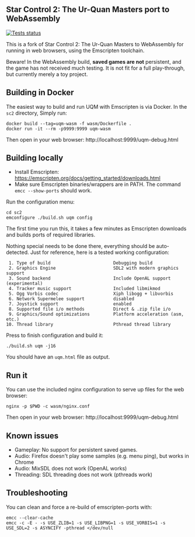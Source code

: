 Star Control 2: The Ur-Quan Masters port to WebAssembly
-------------------------------------------------------

[![Tests status](https://github.com/intgr/uqm-wasm/workflows/Tests/badge.svg?branch=master)](https://github.com/intgr/uqm-wasm/actions?query=workflow:Tests)

This is a fork of Star Control 2: The Ur-Quan Masters to WebAssembly
for running in web browsers, using the Emscripten toolchain.

Beware! In the WebAssembly build, **saved games are not** persistent, and the
game has not received much testing. It is not fit for a full play-through, but
currently merely a toy project.

Building in Docker
------------------
The easiest way to build and run UQM with Emscripten is via Docker.
In the `sc2` directory, Simply run:

    docker build --tag=uqm-wasm -f wasm/Dockerfile .
    docker run -it --rm -p9999:9999 uqm-wasm

Then open in your web browser: http://localhost:9999/uqm-debug.html

Building locally
----------------
* Install Emscripten: https://emscripten.org/docs/getting_started/downloads.html
* Make sure Emscripten binaries/wrappers are in PATH.
  The command `emcc --show-ports` should work.

Run the configuration menu:

    cd sc2
    emconfigure ./build.sh uqm config

The first time you run this, it takes a few minutes as Emscripten downloads
and builds ports of required libraries.

Nothing special needs to be done there, everything should be auto-detected.
Just for reference, here is a tested working configuration:

     1. Type of build                        Debugging build
     2. Graphics Engine                      SDL2 with modern graphics support
     3. Sound backend                        Include OpenAL support (experimental)
     4. Tracker music support                Included libmikmod
     5. Ogg Vorbis codec                     Xiph libogg + libvorbis
     6. Network Supermelee support           disabled
     7. Joystick support                     enabled
     8. Supported file i/o methods           Direct & .zip file i/o
     9. Graphics/Sound optimizations         Platform acceleration (asm, etc.)
    10. Thread library                       Pthread thread library

Press <ENTER> to finish configuration and build it:

    ./build.sh uqm -j16

You should have an `uqm.html` file as output.

Run it
------
You can use the included nginx configuration to serve up files for the web browser:

    nginx -p $PWD -c wasm/nginx.conf

Then open in your web browser: http://localhost:9999/uqm-debug.html

Known issues
------------
* Gameplay: No support for persistent saved games.
* Audio: Firefox doesn't play some samples (e.g. menu ping), but works in Chrome
* Audio: MixSDL does not work (OpenAL works)
* Threading: SDL threading does not work (pthreads work)

Troubleshooting
---------------
You can clean and force a re-build of emscripten-ports with:

    emcc --clear-cache
    emcc -c -E - -s USE_ZLIB=1 -s USE_LIBPNG=1 -s USE_VORBIS=1 -s USE_SDL=2 -s ASYNCIFY -pthread </dev/null
